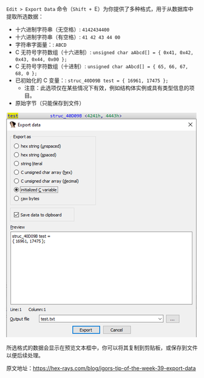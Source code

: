 `Edit > Export Data` 命令（`Shift + `E）为你提供了多种格式，用于从数据库中提取所选数据：

- 十六进制字符串（无空格）: `4142434400`
- 十六进制字符串（有空格）: `41 42 43 44 00`
- 字符串字面量：: `ABCD`
- C 无符号字符数组（十六进制）: `unsigned char aAbcd[] = { 0x41, 0x42, 0x43, 0x44, 0x00 };`
- C 无符号字符数组（十进制）: `unsigned char aAbcd[] = { 65, 66, 67, 68, 0 };`
- 已初始化的 C 变量：: `struc_40D09B test = { 16961, 17475 };`
  - 注意：此选项仅在某些情况下有效，例如结构体实例或具有类型信息的项目。
- 原始字节（只能保存到文件）

![](assets/2021/05/export_data2.png)

所选格式的数据会显示在预览文本框中，你可以将其复制到剪贴板，或保存到文件以便后续处理。

原文地址：https://hex-rays.com/blog/igors-tip-of-the-week-39-export-data
